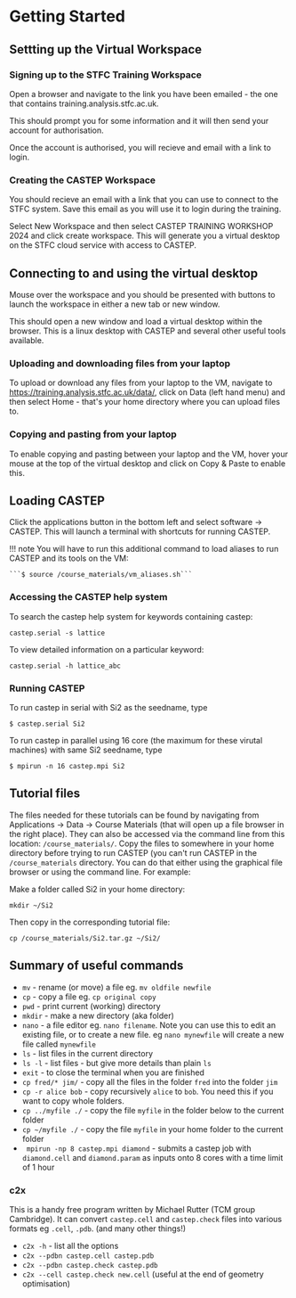 
# Getting Started

## Settting up the Virtual Workspace

### Signing up to the STFC Training Workspace

Open a browser and navigate to the link you have been emailed  - the one that contains training.analysis.stfc.ac.uk.

This should prompt you for some information and it will then send your account for authorisation. 

Once the account is authorised, you will recieve and email with a link to login. 

### Creating the CASTEP Workspace

You should recieve an email with a link that you can use to connect to the STFC system. Save this email as you will use it to login during the training. 

Select New Workspace and then select CASTEP TRAINING WORKSHOP 2024 and click create workspace. This will generate you a virtual desktop on the STFC cloud service with access to CASTEP.

## Connecting to and using the virtual desktop

Mouse over the workspace and you should be presented with buttons to launch the workspace in either a new tab or new window.  

This should open a new window and load a virtual desktop within the browser. This is a linux desktop with CASTEP and several other useful tools available. 

### Uploading and downloading files from your laptop
To upload or download any files from your laptop to the VM, navigate to <https://training.analysis.stfc.ac.uk/data/>, click on Data (left hand menu) and then select Home - that's your home directory where you can upload files to.   

### Copying and pasting from your laptop

To enable copying and pasting between your laptop and the VM, hover your mouse at the top of the virtual desktop and click on Copy & Paste to enable this.  

## Loading CASTEP

Click the applications button in the bottom left and select software -> CASTEP. This will launch a terminal with shortcuts for running CASTEP. 

!!! note
    You will have to run this additional command to load aliases to run CASTEP and its tools on the VM:

    ```$ source /course_materials/vm_aliases.sh```

### Accessing the CASTEP help system

To search the castep help system for keywords containing castep:

`castep.serial -s lattice`

To view detailed information on a particular keyword:

`castep.serial -h lattice_abc`

### Running CASTEP

To run castep in serial with Si2 as the seedname, type

```$ castep.serial Si2```

To run castep in parallel using 16 core (the maximum for these virutal machines) with same Si2 seedname, type

```$ mpirun -n 16 castep.mpi Si2```


## Tutorial files

The files needed for these tutorials can be found by navigating from Applications -> Data -> Course Materials (that will open up a file browser in the right place). They can also be accessed via the command line from this location: `/course_materials/`. Copy the files to somewhere in your home directory before trying to run CASTEP (you can't run CASTEP in the `/course_materials` directory. You can do that either using the graphical file browser or using the command line. For example:

Make a folder called Si2 in your home directory:

`mkdir ~/Si2`

Then copy in the corresponding tutorial file:

`cp /course_materials/Si2.tar.gz ~/Si2/`


## Summary of useful commands

* `mv`   - rename (or move) a file eg. `mv oldfile newfile`
* `cp`   - copy a file eg. `cp original copy`
* `pwd`   - print current (working) directory
* `mkdir`  - make a new directory (aka folder)
* `nano`   - a file editor eg. `nano filename`. Note you can use this to edit an existing file, or to create a new file. eg `nano mynewfile` will create a new file called `mynewfile`
* `ls`  - list files in the current directory
* `ls -l`  - list files - but give more details than plain `ls`
* `exit`  - to close the terminal when you are finished
* `cp fred/* jim/`  - copy all the files in the folder `fred` into the folder `jim`
* `cp -r alice bob` - copy recursively `alice` to `bob`. You need this if you want to copy whole folders.
* `cp ../myfile ./`  - copy the file `myfile` in the folder below to the current folder
* `cp ~/myfile ./`   - copy the file `myfile` in your home folder to the current folder
* ` mpirun -np 8 castep.mpi diamond`  - submits a castep job with `diamond.cell` and `diamond.param` as inputs onto 8 cores with a time limit of 1 hour

### c2x

This is a handy free program written by Michael Rutter (TCM group Cambridge). It can convert
`castep.cell` and `castep.check` files into various formats eg `.cell`, `.pdb`. (and many other things!)

* `c2x -h`  - list all the options
* `c2x --pdbn castep.cell castep.pdb`
* `c2x --pdbn castep.check castep.pdb`
* `c2x --cell castep.check new.cell`
 (useful at the end of geometry optimisation)
